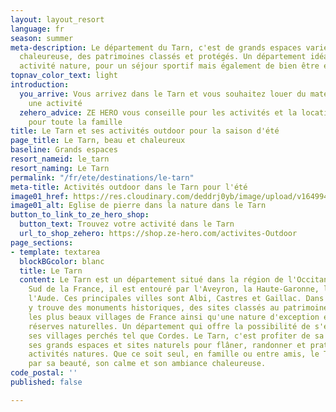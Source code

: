 ```yaml
---
layout: layout_resort
language: fr
season: summer
meta-description: Le département du Tarn, c'est de grands espaces variées, une population
  chaleureuse, des patrimoines classés et protégés. Un département idéal pour les
  activité nature, pour un séjour sportif mais également de bien être et de détente.
topnav_color_text: light
introduction:
  you_arrive: Vous arrivez dans le Tarn et vous souhaitez louer du matériel ou trouver
    une activité
  zehero_advice: ZE HERO vous conseille pour les activités et la location des équipements
    pour toute la famille
title: Le Tarn et ses activités outdoor pour la saison d'été
page_title: Le Tarn, beau et chaleureux
baseline: Grands espaces
resort_nameid: le_tarn
resort_naming: Le Tarn
permalink: "/fr/ete/destinations/le-tarn"
meta-title: Activités outdoor dans le Tarn pour l'été
image01_href: https://res.cloudinary.com/deddrj0yb/image/upload/v1649941397/website/resorts/Tarn/chapel-6548687_1920.jpg
image01_alt: Eglise de pierre dans la nature dans le Tarn
button_to_link_to_ze_hero_shop:
  button_text: Trouvez votre activité dans le Tarn
  url_to_shop_zehero: https://shop.ze-hero.com/activites-Outdoor
page_sections:
- template: textarea
  blockBGcolor: blanc
  title: Le Tarn
  content: Le Tarn est un département situé dans la région de l'Occitanie. Situé au
    Sud de la France, il est entouré par l'Aveyron, la Haute-Garonne, l'Hérault et
    l'Aude. Ces principales villes sont Albi, Castres et Gaillac. Dans le Tarn, on
    y trouve des monuments historiques, des sites classés au patrimoine de l'UNESCO,
    les plus beaux villages de France ainsi qu'une nature d'exception et de grandes
    réserves naturelles. Un département qui offre la possibilité de s'évader. Découvrez
    ses villages perchés tel que Cordes. Le Tarn, c'est profiter de sa rivière, de
    ses grands espaces et sites naturels pour flâner, randonner et pratiquer diverses
    activités natures. Que ce soit seul, en famille ou entre amis, le Tarn vous s'émerveillera
    par sa beauté, son calme et son ambiance chaleureuse.
code_postal: ''
published: false

---
```

